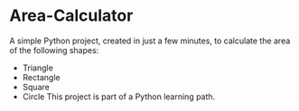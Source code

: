 # Area-Calculator
A simple Python project, created in just a few minutes, to calculate the area of the following shapes:
- Triangle
- Rectangle
- Square
- Circle
This project is part of a Python learning path.
